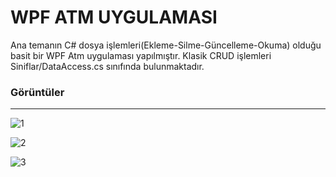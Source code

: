 
# WPF ATM UYGULAMASI
Ana temanın C# dosya işlemleri(Ekleme-Silme-Güncelleme-Okuma) olduğu basit bir WPF Atm uygulaması yapılmıştır. Klasik CRUD işlemleri Siniflar/DataAccess.cs sınıfında bulunmaktadır.

### Görüntüler
<hr>

![1](https://user-images.githubusercontent.com/77530565/112715841-dd8af280-8ef3-11eb-8223-13f2479b55ee.png)


![2](https://user-images.githubusercontent.com/77530565/112715842-de238900-8ef3-11eb-977b-e957b66b7e04.png)

![3](https://user-images.githubusercontent.com/77530565/112715843-debc1f80-8ef3-11eb-9244-e865235ebb48.png)
